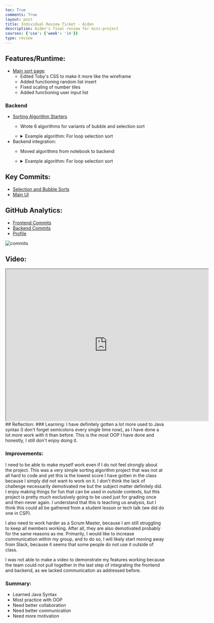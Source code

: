 ```yaml
---
toc: True
comments: True
layout: post
title: Individual Review Ticket - Aiden
description: Aiden's final review for mini-project
courses: {'csa': {'week': '14'}}
type: review
---
```


## Features/Runtime:
* [Main sort page](http://aidenhuynh.github.io/sortsortsort):
    - Edited Toby's CSS to make it more like the wireframe
    - Added functioning random list insert
    - Fixed scaling of number tiles
    - Added functioning user input list

### Backend
* [Sorting Algorithm Starters](https://aidenhuynh.github.io/sortsortsort/2023/11/17/algorithms_IPYNB_2_.html)
    - Wrote 6 algorithms for variants of bubble and selection sort
    - <details closed>
        <summary>Example algorithm: For loop selection sort</summary>
        <pre>
            private static int[] selectionFor(int[] arr) {
                // For loop to iterate through whole array, except last value because it will already be sorted by then
                for (int i = 0; i < arr.length - 1; i ++) {
                    // Define the minimum index by setting it to the first element not iterated yet
                    int minIndex = i;

                    // For loop to iterate through all elements after previous run
                    for (int j = i + 1; j < arr.length; j ++) {
                        // If selected value is lower than current minimum, set the new minimum
                        if (arr[j] < arr[minIndex]) {
                            minIndex = j;
                        }
                    }

                    // If the minimum is different from the current value, swap them
                    if (minIndex != i) {
                        int temp = arr[i];
                        arr[i] = arr[minIndex];
                        arr[minIndex] = temp;
                    }
            }

                return arr;
            }

            printArr(selectionFor(test));

* Backend integration:
    - Moved algorithms from notebook to backend
    - <details closed>
        <summary>Example algorithm: For loop selection sort</summary>
        <pre>
            public class ForSortSelection extends Selection {
                public ForSortSelection(){
                    super("Insertion Sort For Loop");
                }

                public ArrayList<Integer> runSort(ArrayList<Integer> arr){
                    super.list = arr;
                    long startTime = System.nanoTime();
                    int n = arr.size();
                    
                    // For loop to iterate through whole array, except last value because it will already be sorted by then
                    for (int i = 0; i < n - 1; i ++) {
                        // Define the minimum index by setting it to the first element not iterated yet
                        int minIndex = i;
                        super.iterations += 1;
                
                        // For loop to iterate through all elements after previous run
                        for (int j = i + 1; j < n; j ++) {
                            super.iterations += 1;
                            super.comparisons += 1;
                            // If selected value is lower than current minimum, set the new minimum
                            if (arr.get(j) < arr.get(minIndex)) {
                                minIndex = j;
                            }
                        }
                
                        // If the minimum is different from the current value, swap them
                        if (minIndex != i) {
                            super.swaps.add(arr.get(minIndex));
                            super.comparisons += 1;
                            int temp = arr.get(i);
                            super.swaps.add(temp);
                            arr.set(i,arr.get(minIndex));
                            arr.set(minIndex, temp);
                        }
                    }
                    super.times.add(System.nanoTime() - startTime);
                        return arr;
                }
            }

## Key Commits:
* [Selection and Bubble Sorts](https://github.com/aidenhuynh/sortsortsort/commit/5d4392808ae1cda28296a7684474ec0bff8946db)
* [Main UI](https://github.com/aidenhuynh/sortsortsort/commit/3e51d6a026b03fbe848668a94f7969bbde87d44d)

## GitHub Analytics:
* [Frontend Commits](https://github.com/aidenhuynh/sortsortsort/commits?author=aidenhuynh)
* [Backend Commits](https://github.com/aidenhuynh/springspringspring/commits/master?author=aidenhuynh)
* [Profile](https://github.com/aidenhuynh)

![commits]({{site.baseurl}}/images/aiden/commits.png)

## Video:
<iframe src="https://drive.google.com/file/d/1BnfJDzmkSS0JGXpt4Ap0D4pgvdszqo9d/preview" width="640" height="480"></iframe>
## Reflection:
### Learning:
I have definitely gotten a lot more used to Java syntax (I don't forget semicolons every single time now), as I have done a lot more work with it than before. This is the most OOP I have done and honestly, I still don't enjoy doing it.

### Improvements:
I need to be able to make myself work even if I do not feel strongly about the project. This was a very simple sorting algorithm project that was not at all hard to code and yet this is the lowest score I have gotten in the class because I simply did not want to work on it. I don't think the lack of challenge necessarily demotivated me but the subject matter definitely did. I enjoy making things for fun that can be used in outside contexts, but this project is pretty much exclusively going to be used just for grading once and then never again. I understand that this is teaching us analysis, but I think this could all be gathered from a student lesson or tech talk (we did do one in CSP).

I also need to work harder as a Scrum Master, because I am still struggling to keep all members working. After all, they are also demotivated probably for the same reasons as me. Primarily, I would like to increase communication within my group, and to do so, I will likely start moving away from Slack, because it seems that some people do not use it outside of class.

I was not able to make a video to demonstrate my features working because the team could not pull together in the last step of integrating the frontend and backend, as we lacked communication as addressed before. 

### Summary:
- Learned Java Syntax
- Most practice with OOP
- Need better collaboration
- Need better communication
- Need more motivation